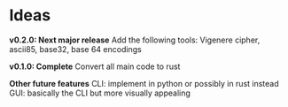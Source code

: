 # Ideas

**v0.2.0: Next major release**
Add the following tools:
Vigenere cipher, ascii85, base32, base 64 encodings

**v0.1.0: Complete**
Convert all main code to rust

**Other future features**
CLI: implement in python or possibly in rust instead
GUI: basically the CLI but more visually appealing